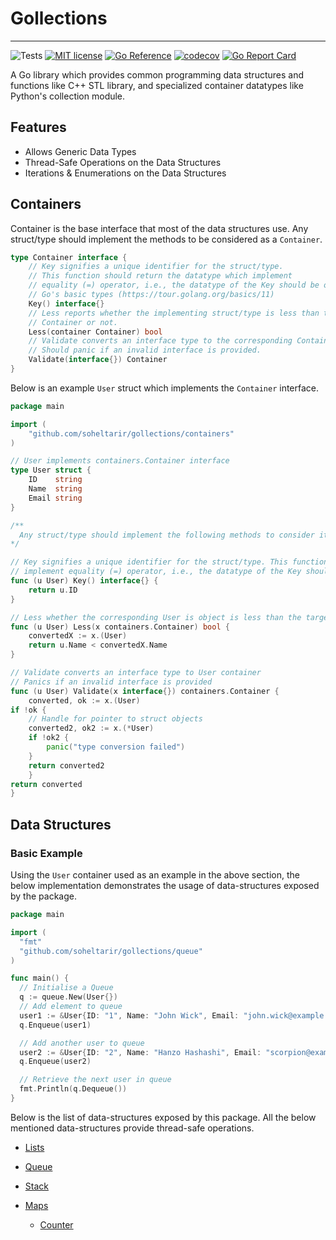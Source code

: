 # Gollections

---

![Tests](https://github.com/soheltarir/gollections/actions/workflows/unittest.yml/badge.svg)
[![MIT license](https://img.shields.io/badge/license-MIT-brightgreen.svg)](https://opensource.org/licenses/MIT)
[![Go Reference](https://pkg.go.dev/badge/github.com/soheltarir/gollections.svg)](https://pkg.go.dev/github.com/soheltarir/gollections)
[![codecov](https://codecov.io/gh/soheltarir/gollections/branch/main/graph/badge.svg?token=PXG4PEEHSJ)](https://codecov.io/gh/soheltarir/gollections)
[![Go Report Card](https://goreportcard.com/badge/github.com/soheltarir/gollections)](https://goreportcard.com/report/github.com/soheltarir/gollections)



A Go library which provides common programming data structures and functions like C++ STL library, and specialized container datatypes like Python's collection module.

## Features

- Allows Generic Data Types
- Thread-Safe Operations on the Data Structures
- Iterations & Enumerations on the Data Structures


## Containers

Container is the base interface that most of the data structures use. 
Any struct/type should implement the methods to be considered as a `Container`.
```go
type Container interface {
	// Key signifies a unique identifier for the struct/type. 
	// This function should return the datatype which implement 
	// equality (=) operator, i.e., the datatype of the Key should be one of 
	// Go's basic types (https://tour.golang.org/basics/11)
	Key() interface{}
	// Less reports whether the implementing struct/type is less than the target 
	// Container or not.
	Less(container Container) bool
	// Validate converts an interface type to the corresponding Container. 
	// Should panic if an invalid interface is provided.
	Validate(interface{}) Container
}
```
Below is an example `User` struct which implements the `Container` interface.
```go
package main

import (
    "github.com/soheltarir/gollections/containers"
)

// User implements containers.Container interface
type User struct {
    ID    string
    Name  string
    Email string
}

/**
  Any struct/type should implement the following methods to consider it a `Container`.
*/

// Key signifies a unique identifier for the struct/type. This function should return the datatype which
// implement equality (=) operator, i.e., the datatype of the Key should be one of Go's basic types (https://tour.golang.org/basics/11)
func (u User) Key() interface{} {
    return u.ID
}

// Less whether the corresponding User is object is less than the target User
func (u User) Less(x containers.Container) bool {
    convertedX := x.(User)
    return u.Name < convertedX.Name
}

// Validate converts an interface type to User container
// Panics if an invalid interface is provided
func (u User) Validate(x interface{}) containers.Container {
    converted, ok := x.(User)
if !ok {
    // Handle for pointer to struct objects
    converted2, ok2 := x.(*User)
    if !ok2 {
        panic("type conversion failed")
    }
    return converted2
    }
return converted
}
```

## Data Structures

### Basic Example

Using the `User` container used as an example in the above section, the below implementation demonstrates the usage of
data-structures exposed by the package.

```go
package main

import (
  "fmt"
  "github.com/soheltarir/gollections/queue"
)

func main() {
  // Initialise a Queue
  q := queue.New(User{})
  // Add element to queue
  user1 := &User{ID: "1", Name: "John Wick", Email: "john.wick@example.com"}
  q.Enqueue(user1)

  // Add another user to queue
  user2 := &User{ID: "2", Name: "Hanzo Hashashi", Email: "scorpion@example.com"}
  q.Enqueue(user2)

  // Retrieve the next user in queue
  fmt.Println(q.Dequeue())
}
```
Below is the list of data-structures exposed by this package. All the below mentioned data-structures provide
thread-safe operations.

- [Lists](https://pkg.go.dev/github.com/soheltarir/gollections/lists)
- [Queue](https://pkg.go.dev/github.com/soheltarir/gollections/queue)
- [Stack](https://pkg.go.dev/github.com/soheltarir/gollections/stack)
- [Maps](https://pkg.go.dev/github.com/soheltarir/gollections/maps)
    
    - [Counter](https://pkg.go.dev/github.com/soheltarir/gollections/maps/counter)
